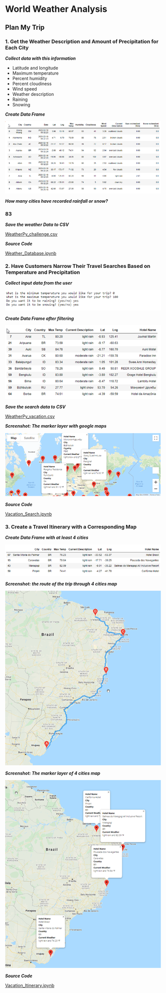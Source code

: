 # World Weather Analysis

## Plan My Trip

### 1. Get the Weather Description and Amount of Precipitation for Each City

***Collect data with this information***

- Latitude and longitude
- Maximum temperature
- Percent humidity
- Percent cloudiness
- Wind speed
- Weather description
- Raining 
- Snowing

***Create Data Frame***

![WeatherFrame](weather_data/Weather_Database.png)

***How many cities have recorded rainfall or snow?***

### 83

***Save the weather Data to CSV***

[WeatherPy_challenge.csv](weather_data/WeatherPy_challenge.csv)

***Source Code***

[Weather_Database.ipynb](Weather_Database.ipynb)

### 2. Have Customers Narrow Their Travel Searches Based on Temperature and Precipitation

***Collect input data from the user***

![CollectInputData](weather_data/CollectInputData.png)

***Create Data Frame after filtering***

![SearchDataFrame](weather_data/SearchDataFrame.png)

***Save the search data to CSV***

[WeatherPy_vacation.csv](weather_data/WeatherPy_vacation.csv)

***Screenshot: The marker layer with google maps***

![WeatherPy_vacation_map](weather_data/WeatherPy_vacation_map.png)

***Source Code***

[Vacation_Search.ipynb](Vacation_Search.ipynb)

### 3. Create a Travel Itinerary with a Corresponding Map

***Create Data Frame with at least 4 cities***

![Vacation_Itinerary](weather_data/Vacation_Itinerary.png)

***Screenshot: the route of the trip through 4 cities map***

![WeatherPy_travel_map](weather_data/WeatherPy_travel_map.png)

***Screenshot: The marker layer of 4 cities map***

![WeatherPy_travel_map_markers](weather_data/WeatherPy_travel_map_markers.png)

***Source Code***

[Vacation_Itinerary.ipynb](Vacation_Itinerary.ipynb)
